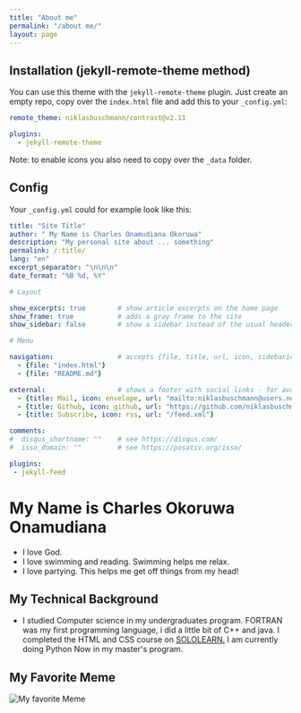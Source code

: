 ```yaml
---
title: "About me"
permalink: "/about me/"
layout: page
---
```


## Installation (jekyll-remote-theme method)

You can use this theme with the `jekyll-remote-theme` plugin. Just create an empty repo, copy over the `index.html` file and add this to your `_config.yml`:

```yaml
remote_theme: niklasbuschmann/contrast@v2.11

plugins:
  - jekyll-remote-theme
```

Note: to enable icons you also need to copy over the `_data` folder.

## Config

Your `_config.yml` could for example look like this:

```yaml
title: "Site Title"
author: " My Name is Charles Onamudiana Okoruwa"
description: "My personal site about ... something"
permalink: /:title/
lang: "en"
excerpt_separator: "\n\n\n"
date_format: "%B %d, %Y"

# Layout

show_excerpts: true        # show article excerpts on the home page
show_frame: true           # adds a gray frame to the site
show_sidebar: false        # show a sidebar instead of the usual header

# Menu

navigation:                # accepts {file, title, url, icon, sidebaricon}
  - {file: "index.html"}
  - {file: "README.md"}

external:                  # shows a footer with social links - for available icons see fontawesome.com/icons
  - {title: Mail, icon: envelope, url: "mailto:niklasbuschmann@users.noreply.github.com"}
  - {title: Github, icon: github, url: "https://github.com/niklasbuschmann/contrast"}
  - {title: Subscribe, icon: rss, url: "/feed.xml"}

comments:
#  disqus_shortname: ""    # see https://disqus.com/
#  isso_domain: ""         # see https://posativ.org/isso/

plugins:
 - jekyll-feed

```


# My Name is Charles Okoruwa Onamudiana
* I love God.
* I love swimming and reading. Swimming helps me relax.
* I love partying. This helps me get off things from my head!
## My Technical Background
- I studied Computer science in my undergraduates program. FORTRAN was my first programming language, i did a little bit of C++ and java. I completed the HTML and CSS course on [SOLOLEARN.](sololearn.com) I am currently doing Python Now in my master's program.

## My Favorite Meme

![My favorite Meme](https://images7.memedroid.com/images/UPLOADED729/5ced9b82177ca.jpeg)
